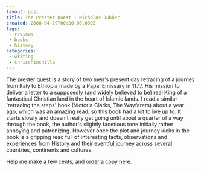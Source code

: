 ```yaml
---
layout: post
title: The Prester Quest - Nicholas Jubber
created: 2008-04-29T00:00:00.000Z
tags:
 - reviews 
 - books 
 - history
categories:
 - writing
 - chrischinchilla
---
```


The prester quest is a story of two men's present day retracing of a journey from Italy to Ethiopia made by a Papal Emissary in 1177. His mission to deliver a letter to a supposedly (and widely believed to be) real King of a fantastical Christian land in the heart of Islamic lands. I read a similar 'retracing the steps' book (Victoria Clarks, The Wayfarers) about a year ago, which was an amazing read, so this book had a lot to live up to. It starts slowly and doesn't really get going until about a quarter of a way through the book, the author's slightly facetious tone initially rather annoying and patronizing. However once the plot and journey kicks in the book is a gripping read full of interesting facts, observations and experiences from History and their eventful journey across several countries, continents and cultures.

<a  href="https://www.amazon.com/gp/product/0385607024/ref=as_li_tl?ie=UTF8&camp=1789&creative=9325&creativeASIN=0385607024&linkCode=as2&tag=gregamamma-20&linkId=0a2245ead297fd42289a7543456dbd4a">Help me make a few cents, and order a copy here</a>.<img src="//ir-na.amazon-adsystem.com/e/ir?t=gregamamma-20&l=am2&o=1&a=0385607024" width="1" height="1" border="0" alt="" style="border:none !important; margin:0px !important;" />

